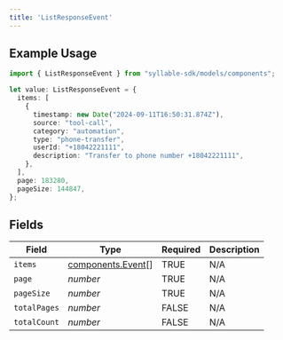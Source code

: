 ```yaml
---
title: 'ListResponseEvent'
---
```


## Example Usage

```typescript
import { ListResponseEvent } from "syllable-sdk/models/components";

let value: ListResponseEvent = {
  items: [
    {
      timestamp: new Date("2024-09-11T16:50:31.874Z"),
      source: "tool-call",
      category: "automation",
      type: "phone-transfer",
      userId: "+18042221111",
      description: "Transfer to phone number +18042221111",
    },
  ],
  page: 183280,
  pageSize: 144847,
};
```

## Fields

| Field                                                  | Type                                                   | Required                                               | Description                                            |
| ------------------------------------------------------ | ------------------------------------------------------ | ------------------------------------------------------ | ------------------------------------------------------ |
| `items`                                                | [components.Event](/sdk-docs/models/components/event)[] | TRUE                                     | N/A                                                    |
| `page`                                                 | *number*                                               | TRUE                                     | N/A                                                    |
| `pageSize`                                             | *number*                                               | TRUE                                     | N/A                                                    |
| `totalPages`                                           | *number*                                               | FALSE                                     | N/A                                                    |
| `totalCount`                                           | *number*                                               | FALSE                                     | N/A                                                    |